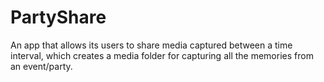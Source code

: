 # PartyShare
An app that allows its users to share media captured between a time interval, which creates a media folder for capturing all the memories from an event/party.
